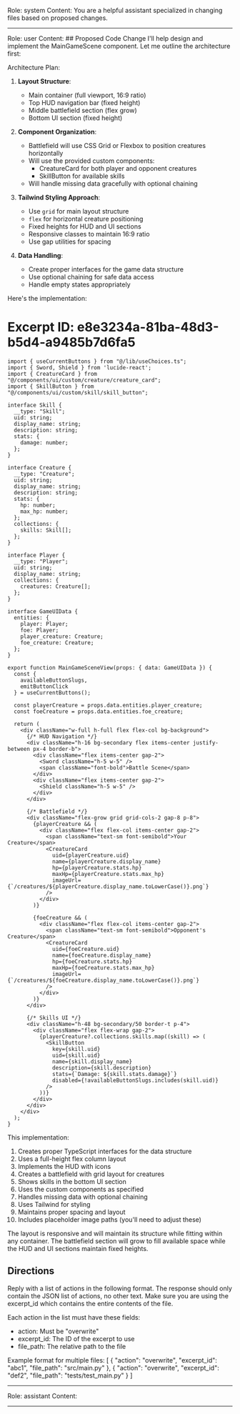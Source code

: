 Role: system
Content: You are a helpful assistant specialized in changing files based on proposed changes.
__________________
Role: user
Content: ## Proposed Code Change
I'll help design and implement the MainGameScene component. Let me outline the architecture first:

Architecture Plan:
1. **Layout Structure**:
   - Main container (full viewport, 16:9 ratio)
   - Top HUD navigation bar (fixed height)
   - Middle battlefield section (flex grow)
   - Bottom UI section (fixed height)

2. **Component Organization**:
   - Battlefield will use CSS Grid or Flexbox to position creatures horizontally
   - Will use the provided custom components:
     - CreatureCard for both player and opponent creatures
     - SkillButton for available skills
   - Will handle missing data gracefully with optional chaining

3. **Tailwind Styling Approach**:
   - Use `grid` for main layout structure
   - `flex` for horizontal creature positioning
   - Fixed heights for HUD and UI sections
   - Responsive classes to maintain 16:9 ratio
   - Use gap utilities for spacing

4. **Data Handling**:
   - Create proper interfaces for the game data structure
   - Use optional chaining for safe data access
   - Handle empty states appropriately

Here's the implementation:

# Excerpt ID: e8e3234a-81ba-48d3-b5d4-a9485b7d6fa5
```tsx main_game/templates/MainGameScene.tsx
import { useCurrentButtons } from "@/lib/useChoices.ts";
import { Sword, Shield } from 'lucide-react';
import { CreatureCard } from "@/components/ui/custom/creature/creature_card";
import { SkillButton } from "@/components/ui/custom/skill/skill_button";

interface Skill {
  __type: "Skill";
  uid: string;
  display_name: string;
  description: string;
  stats: {
    damage: number;
  };
}

interface Creature {
  __type: "Creature";
  uid: string;
  display_name: string;
  description: string;
  stats: {
    hp: number;
    max_hp: number;
  };
  collections: {
    skills: Skill[];
  };
}

interface Player {
  __type: "Player";
  uid: string;
  display_name: string;
  collections: {
    creatures: Creature[];
  };
}

interface GameUIData {
  entities: {
    player: Player;
    foe: Player;
    player_creature: Creature;
    foe_creature: Creature;
  };
}

export function MainGameSceneView(props: { data: GameUIData }) {
  const {
    availableButtonSlugs,
    emitButtonClick
  } = useCurrentButtons();

  const playerCreature = props.data.entities.player_creature;
  const foeCreature = props.data.entities.foe_creature;

  return (
    <div className="w-full h-full flex flex-col bg-background">
      {/* HUD Navigation */}
      <div className="h-16 bg-secondary flex items-center justify-between px-4 border-b">
        <div className="flex items-center gap-2">
          <Sword className="h-5 w-5" />
          <span className="font-bold">Battle Scene</span>
        </div>
        <div className="flex items-center gap-2">
          <Shield className="h-5 w-5" />
        </div>
      </div>

      {/* Battlefield */}
      <div className="flex-grow grid grid-cols-2 gap-8 p-8">
        {playerCreature && (
          <div className="flex flex-col items-center gap-2">
            <span className="text-sm font-semibold">Your Creature</span>
            <CreatureCard
              uid={playerCreature.uid}
              name={playerCreature.display_name}
              hp={playerCreature.stats.hp}
              maxHp={playerCreature.stats.max_hp}
              imageUrl={`/creatures/${playerCreature.display_name.toLowerCase()}.png`}
            />
          </div>
        )}
        
        {foeCreature && (
          <div className="flex flex-col items-center gap-2">
            <span className="text-sm font-semibold">Opponent's Creature</span>
            <CreatureCard
              uid={foeCreature.uid}
              name={foeCreature.display_name}
              hp={foeCreature.stats.hp}
              maxHp={foeCreature.stats.max_hp}
              imageUrl={`/creatures/${foeCreature.display_name.toLowerCase()}.png`}
            />
          </div>
        )}
      </div>

      {/* Skills UI */}
      <div className="h-48 bg-secondary/50 border-t p-4">
        <div className="flex flex-wrap gap-2">
          {playerCreature?.collections.skills.map((skill) => (
            <SkillButton
              key={skill.uid}
              uid={skill.uid}
              name={skill.display_name}
              description={skill.description}
              stats={`Damage: ${skill.stats.damage}`}
              disabled={!availableButtonSlugs.includes(skill.uid)}
            />
          ))}
        </div>
      </div>
    </div>
  );
}
```

This implementation:
1. Creates proper TypeScript interfaces for the data structure
2. Uses a full-height flex column layout
3. Implements the HUD with icons
4. Creates a battlefield with grid layout for creatures
5. Shows skills in the bottom UI section
6. Uses the custom components as specified
7. Handles missing data with optional chaining
8. Uses Tailwind for styling
9. Maintains proper spacing and layout
10. Includes placeholder image paths (you'll need to adjust these)

The layout is responsive and will maintain its structure while fitting within any container. The battlefield section will grow to fill available space while the HUD and UI sections maintain fixed heights.

## Directions
Reply with a list of actions in the following format. The response should only contain the JSON list of actions, no other text.
Make sure you are using the excerpt_id which contains the entire contents of the file.

Each action in the list must have these fields:
- action: Must be "overwrite"
- excerpt_id: The ID of the excerpt to use
- file_path: The relative path to the file

Example format for multiple files:
[
    {
        "action": "overwrite",
        "excerpt_id": "abc1",
        "file_path": "src/main.py"
    },
    {
        "action": "overwrite",
        "excerpt_id": "def2",
        "file_path": "tests/test_main.py"
    }
]
__________________
Role: assistant
Content: 
__________________
